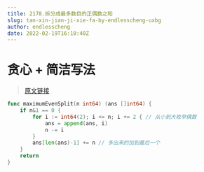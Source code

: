 ```yaml
---
title: 2178.拆分成最多数目的正偶数之和
slug: tan-xin-jian-ji-xie-fa-by-endlesscheng-uxbg
author: endlesscheng
date: 2022-02-19T16:10:40Z
---
```

# 贪心 + 简洁写法
 
> [原文链接](https://leetcode.cn/problems/maximum-split-of-positive-even-integers/solution/tan-xin-jian-ji-xie-fa-by-endlesscheng-uxbg)
```go
func maximumEvenSplit(n int64) (ans []int64) {
	if n&1 == 0 {
		for i := int64(2); i <= n; i += 2 { // 从小到大枚举偶数
			ans = append(ans, i)
			n -= i
		}
		ans[len(ans)-1] += n // 多出来的加到最后一个
	}
	return
}
```
